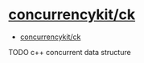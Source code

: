 # [concurrencykit/ck](https://github.com/concurrencykit/ck)

- [concurrencykit/ck](#concurrencykitck)











TODO c++ concurrent data structure
